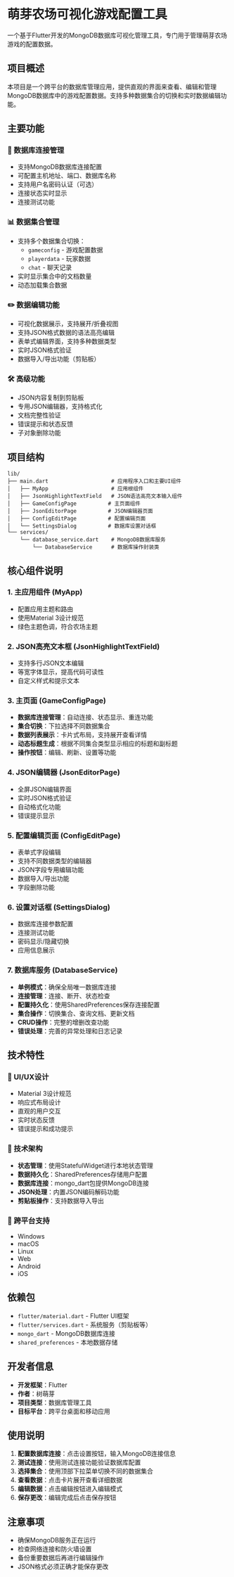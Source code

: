 # 萌芽农场可视化游戏配置工具

一个基于Flutter开发的MongoDB数据库可视化管理工具，专门用于管理萌芽农场游戏的配置数据。

## 项目概述

本项目是一个跨平台的数据库管理应用，提供直观的界面来查看、编辑和管理MongoDB数据库中的游戏配置数据。支持多种数据集合的切换和实时数据编辑功能。

## 主要功能

### 🔗 数据库连接管理
- 支持MongoDB数据库连接配置
- 可配置主机地址、端口、数据库名称
- 支持用户名密码认证（可选）
- 连接状态实时显示
- 连接测试功能

### 📊 数据集合管理
- 支持多个数据集合切换：
  - `gameconfig` - 游戏配置数据
  - `playerdata` - 玩家数据
  - `chat` - 聊天记录
- 实时显示集合中的文档数量
- 动态加载集合数据

### ✏️ 数据编辑功能
- 可视化数据展示，支持展开/折叠视图
- 支持JSON格式数据的语法高亮编辑
- 表单式编辑界面，支持多种数据类型
- 实时JSON格式验证
- 数据导入/导出功能（剪贴板）

### 🛠️ 高级功能
- JSON内容复制到剪贴板
- 专用JSON编辑器，支持格式化
- 文档完整性验证
- 错误提示和状态反馈
- 子对象删除功能

## 项目结构

```
lib/
├── main.dart                    # 应用程序入口和主要UI组件
│   ├── MyApp                    # 应用根组件
│   ├── JsonHighlightTextField   # JSON语法高亮文本输入组件
│   ├── GameConfigPage          # 主页面组件
│   ├── JsonEditorPage          # JSON编辑器页面
│   ├── ConfigEditPage          # 配置编辑页面
│   └── SettingsDialog          # 数据库设置对话框
└── services/
    └── database_service.dart    # MongoDB数据库服务
        └── DatabaseService      # 数据库操作封装类
```

## 核心组件说明

### 1. 主应用组件 (MyApp)
- 配置应用主题和路由
- 使用Material 3设计规范
- 绿色主题色调，符合农场主题

### 2. JSON高亮文本框 (JsonHighlightTextField)
- 支持多行JSON文本编辑
- 等宽字体显示，提高代码可读性
- 自定义样式和提示文本

### 3. 主页面 (GameConfigPage)
- **数据库连接管理**：自动连接、状态显示、重连功能
- **集合切换**：下拉选择不同数据集合
- **数据列表展示**：卡片式布局，支持展开查看详情
- **动态标题生成**：根据不同集合类型显示相应的标题和副标题
- **操作按钮**：编辑、刷新、设置等功能

### 4. JSON编辑器 (JsonEditorPage)
- 全屏JSON编辑界面
- 实时JSON格式验证
- 自动格式化功能
- 错误提示显示

### 5. 配置编辑页面 (ConfigEditPage)
- 表单式字段编辑
- 支持不同数据类型的编辑器
- JSON字段专用编辑功能
- 数据导入/导出功能
- 字段删除功能

### 6. 设置对话框 (SettingsDialog)
- 数据库连接参数配置
- 连接测试功能
- 密码显示/隐藏切换
- 应用信息展示

### 7. 数据库服务 (DatabaseService)
- **单例模式**：确保全局唯一数据库连接
- **连接管理**：连接、断开、状态检查
- **配置持久化**：使用SharedPreferences保存连接配置
- **集合操作**：切换集合、查询文档、更新文档
- **CRUD操作**：完整的增删改查功能
- **错误处理**：完善的异常处理和日志记录

## 技术特性

### 🎨 UI/UX设计
- Material 3设计规范
- 响应式布局设计
- 直观的用户交互
- 实时状态反馈
- 错误提示和成功提示

### 🔧 技术架构
- **状态管理**：使用StatefulWidget进行本地状态管理
- **数据持久化**：SharedPreferences存储用户配置
- **数据库连接**：mongo_dart包提供MongoDB连接
- **JSON处理**：内置JSON编码解码功能
- **剪贴板操作**：支持数据导入导出

### 📱 跨平台支持
- Windows
- macOS
- Linux
- Web
- Android
- iOS

## 依赖包

- `flutter/material.dart` - Flutter UI框架
- `flutter/services.dart` - 系统服务（剪贴板等）
- `mongo_dart` - MongoDB数据库连接
- `shared_preferences` - 本地数据存储

## 开发者信息

- **开发框架**：Flutter
- **作者**：树萌芽
- **项目类型**：数据库管理工具
- **目标平台**：跨平台桌面和移动应用

## 使用说明

1. **配置数据库连接**：点击设置按钮，输入MongoDB连接信息
2. **测试连接**：使用测试连接功能验证数据库配置
3. **选择集合**：使用顶部下拉菜单切换不同的数据集合
4. **查看数据**：点击卡片展开查看详细数据
5. **编辑数据**：点击编辑按钮进入编辑模式
6. **保存更改**：编辑完成后点击保存按钮

## 注意事项

- 确保MongoDB服务正在运行
- 检查网络连接和防火墙设置
- 备份重要数据后再进行编辑操作
- JSON格式必须正确才能保存更改
